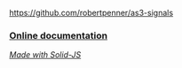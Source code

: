 https://github.com/robertpenner/as3-signals

### [Online documentation](https://solid-js.github.io/signal/)


_[Made with Solid-JS](https://github.com/solid-js/typescript-npm-starter/)_
